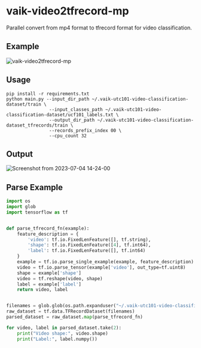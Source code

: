 # vaik-video2tfrecord-mp
Parallel convert from mp4 format to tfrecord format for video classification.

## Example

![vaik-video2tfrecord-mp](https://github.com/vaik-info/vaik-video2tfrecord-mp/assets/116471878/de292c5a-43fd-4584-b42e-0c08a8a13322)

## Usage

```shell
pip install -r requirements.txt
python main.py --input_dir_path ~/.vaik-utc101-video-classification-dataset/train \
                --input_classes_path ~/.vaik-utc101-video-classification-dataset/ucf101_labels.txt \
                --output_dir_path ~/.vaik-utc101-video-classification-dataset_tfrecords/train \
                --records_prefix_index 00 \
                --cpu_count 32
```

## Output

![Screenshot from 2023-07-04 14-24-00](https://github.com/vaik-info/vaik-video2tfrecord-mp/assets/116471878/71ece23e-e697-4db3-b0ac-a1b56af230de)

## Parse Example

```python
import os
import glob
import tensorflow as tf


def parse_tfrecord_fn(example):
    feature_description = {
        'video': tf.io.FixedLenFeature([], tf.string),
        'shape': tf.io.FixedLenFeature([4], tf.int64),
        'label': tf.io.FixedLenFeature([], tf.int64)
    }
    example = tf.io.parse_single_example(example, feature_description)
    video = tf.io.parse_tensor(example['video'], out_type=tf.uint8)
    shape = example['shape']
    video = tf.reshape(video, shape)
    label = example['label']
    return video, label


filenames = glob.glob(os.path.expanduser("~/.vaik-utc101-video-classification-dataset_tfrecords/train/*"))
raw_dataset = tf.data.TFRecordDataset(filenames)
parsed_dataset = raw_dataset.map(parse_tfrecord_fn)

for video, label in parsed_dataset.take(2):
    print("Video shape:", video.shape)
    print("Label:", label.numpy())
```